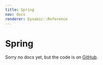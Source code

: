 ```yaml
---
title: Spring
nav: docs
renderer: Dynamic::Reference
---
```


# Spring

Sorry no docs yet, but the code is on [GitHub](https://github.com/cucumber/cucumber-jvm/tree/master/spring).
